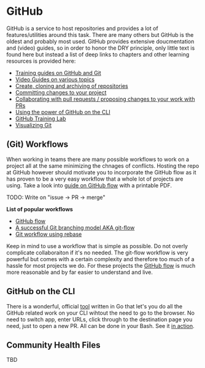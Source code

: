 # GitHub

GitHub is a service to host repositories and provides a lot of features/utilities around this task. There are
many others but GitHub is the oldest and probably most used. GitHub provides extensive doucmentation and (video)
guides, so in order to honor the DRY principle, only little text is found here but instead a list of deep links to
chapters and other learning resources is provided here:

* [Training guides on GitHub and Git][gh-guides]
* [Video Guides on various topics](https://www.youtube.com/githubguides)
* [Create, cloning and archiving of repositories][gh-create]
* [Committing changes to your project][gh-commit]
* [Collaborating with pull requests / proposing changes to your work with PRs][gh-pullrequests]
* [Using the power of GitHub on the CLI][gh-cli]
* [GitHub Training Lab](https://lab.github.com/)
* [Visualizing Git](https://git-school.github.io/visualizing-git/)

## (Git) Workflows

When working in teams there are many possible workflows to work on a project all at the same minimizing the chnages
of conflicts. Hosting the repo at GitHub however should motivate you to incorporate the GitHub flow as it has proven
to be a very easy workflow that a whole lot of projects are using. Take a look into [guide on GitHub flow][gh-flow] with
a printable PDF.

TODO: Write on "issue -> PR -> merge"

**List of popular workflows**
* [GitHub flow][gh-flow]
* [A successful Git branching model AKA git-flow](https://medium.com/singlestone/a-git-workflow-using-rebase-1b1210de83e5)
* [Git workflow using rebase](https://medium.com/singlestone/a-git-workflow-using-rebase-1b1210de83e5)

Keep in mind to use a workflow that is simple as possible. Do not overly complicate collaboraiton if it's no needed. The git-flow
workflow is very powerful but comes with a certain complexity and therefore too much of a hassle for most projects we do. For
these projects the [GitHub flow][gh-flow] is much more reasonable and by far easier to understand and live.

## GitHub on the CLI

There is a wonderful, official [tool][gh-cli] written in Go that let's you do all the GitHub related work on your CLI
wihtout the need to go to the browser. No need to switch app, enter URLs, click through to the destination page you need,
just to open a new PR. All can be done in your Bash. See it [in action][gh-cli].

## Community Health Files

TBD

[gh-create]: https://docs.github.com/en/github/creating-cloning-and-archiving-repositories
[gh-commit]: https://docs.github.com/en/github/committing-changes-to-your-project
[gh-collaborate]: https://docs.github.com/en/github/collaborating-with-pull-requests
[gh-pullrequests]: https://docs.github.com/en/github/collaborating-with-pull-requests/proposing-changes-to-your-work-with-pull-requests
[gh-cli]: https://cli.github.com/
[gh-guides]: https://guides.github.com/
[gh-flow]: https://guides.github.com/introduction/flow/

